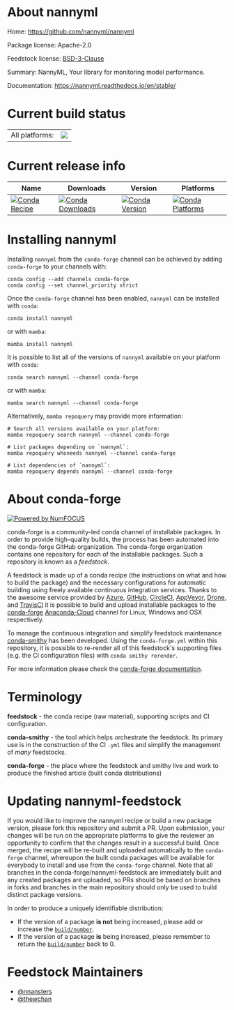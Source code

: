 About nannyml
=============

Home: https://github.com/nannyml/nannyml

Package license: Apache-2.0

Feedstock license: [BSD-3-Clause](https://github.com/conda-forge/nannyml-feedstock/blob/main/LICENSE.txt)

Summary: NannyML, Your library for monitoring model performance.

Documentation: https://nannyml.readthedocs.io/en/stable/

Current build status
====================


<table><tr><td>All platforms:</td>
    <td>
      <a href="https://dev.azure.com/conda-forge/feedstock-builds/_build/latest?definitionId=16282&branchName=main">
        <img src="https://dev.azure.com/conda-forge/feedstock-builds/_apis/build/status/nannyml-feedstock?branchName=main">
      </a>
    </td>
  </tr>
</table>

Current release info
====================

| Name | Downloads | Version | Platforms |
| --- | --- | --- | --- |
| [![Conda Recipe](https://img.shields.io/badge/recipe-nannyml-green.svg)](https://anaconda.org/conda-forge/nannyml) | [![Conda Downloads](https://img.shields.io/conda/dn/conda-forge/nannyml.svg)](https://anaconda.org/conda-forge/nannyml) | [![Conda Version](https://img.shields.io/conda/vn/conda-forge/nannyml.svg)](https://anaconda.org/conda-forge/nannyml) | [![Conda Platforms](https://img.shields.io/conda/pn/conda-forge/nannyml.svg)](https://anaconda.org/conda-forge/nannyml) |

Installing nannyml
==================

Installing `nannyml` from the `conda-forge` channel can be achieved by adding `conda-forge` to your channels with:

```
conda config --add channels conda-forge
conda config --set channel_priority strict
```

Once the `conda-forge` channel has been enabled, `nannyml` can be installed with `conda`:

```
conda install nannyml
```

or with `mamba`:

```
mamba install nannyml
```

It is possible to list all of the versions of `nannyml` available on your platform with `conda`:

```
conda search nannyml --channel conda-forge
```

or with `mamba`:

```
mamba search nannyml --channel conda-forge
```

Alternatively, `mamba repoquery` may provide more information:

```
# Search all versions available on your platform:
mamba repoquery search nannyml --channel conda-forge

# List packages depending on `nannyml`:
mamba repoquery whoneeds nannyml --channel conda-forge

# List dependencies of `nannyml`:
mamba repoquery depends nannyml --channel conda-forge
```


About conda-forge
=================

[![Powered by
NumFOCUS](https://img.shields.io/badge/powered%20by-NumFOCUS-orange.svg?style=flat&colorA=E1523D&colorB=007D8A)](https://numfocus.org)

conda-forge is a community-led conda channel of installable packages.
In order to provide high-quality builds, the process has been automated into the
conda-forge GitHub organization. The conda-forge organization contains one repository
for each of the installable packages. Such a repository is known as a *feedstock*.

A feedstock is made up of a conda recipe (the instructions on what and how to build
the package) and the necessary configurations for automatic building using freely
available continuous integration services. Thanks to the awesome service provided by
[Azure](https://azure.microsoft.com/en-us/services/devops/), [GitHub](https://github.com/),
[CircleCI](https://circleci.com/), [AppVeyor](https://www.appveyor.com/),
[Drone](https://cloud.drone.io/welcome), and [TravisCI](https://travis-ci.com/)
it is possible to build and upload installable packages to the
[conda-forge](https://anaconda.org/conda-forge) [Anaconda-Cloud](https://anaconda.org/)
channel for Linux, Windows and OSX respectively.

To manage the continuous integration and simplify feedstock maintenance
[conda-smithy](https://github.com/conda-forge/conda-smithy) has been developed.
Using the ``conda-forge.yml`` within this repository, it is possible to re-render all of
this feedstock's supporting files (e.g. the CI configuration files) with ``conda smithy rerender``.

For more information please check the [conda-forge documentation](https://conda-forge.org/docs/).

Terminology
===========

**feedstock** - the conda recipe (raw material), supporting scripts and CI configuration.

**conda-smithy** - the tool which helps orchestrate the feedstock.
                   Its primary use is in the construction of the CI ``.yml`` files
                   and simplify the management of *many* feedstocks.

**conda-forge** - the place where the feedstock and smithy live and work to
                  produce the finished article (built conda distributions)


Updating nannyml-feedstock
==========================

If you would like to improve the nannyml recipe or build a new
package version, please fork this repository and submit a PR. Upon submission,
your changes will be run on the appropriate platforms to give the reviewer an
opportunity to confirm that the changes result in a successful build. Once
merged, the recipe will be re-built and uploaded automatically to the
`conda-forge` channel, whereupon the built conda packages will be available for
everybody to install and use from the `conda-forge` channel.
Note that all branches in the conda-forge/nannyml-feedstock are
immediately built and any created packages are uploaded, so PRs should be based
on branches in forks and branches in the main repository should only be used to
build distinct package versions.

In order to produce a uniquely identifiable distribution:
 * If the version of a package **is not** being increased, please add or increase
   the [``build/number``](https://docs.conda.io/projects/conda-build/en/latest/resources/define-metadata.html#build-number-and-string).
 * If the version of a package **is** being increased, please remember to return
   the [``build/number``](https://docs.conda.io/projects/conda-build/en/latest/resources/define-metadata.html#build-number-and-string)
   back to 0.

Feedstock Maintainers
=====================

* [@nnansters](https://github.com/nnansters/)
* [@thewchan](https://github.com/thewchan/)

